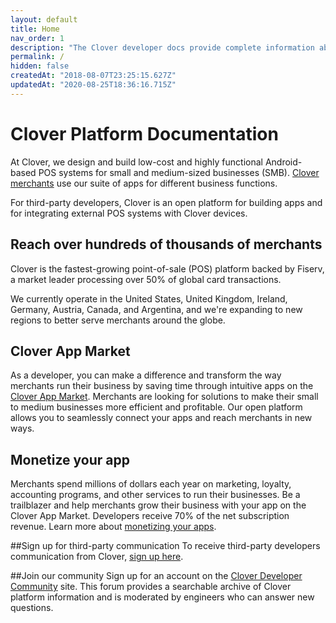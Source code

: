 ```yaml
---
layout: default
title: Home
nav_order: 1
description: "The Clover developer docs provide complete information about the APIs, SDKs, and other products which comprise the Clover developer platform."
permalink: /
hidden: false
createdAt: "2018-08-07T23:25:15.627Z"
updatedAt: "2020-08-25T18:36:16.715Z"
---
```

# Clover Platform Documentation
At Clover, we design and build low-cost and highly functional Android-based POS systems for small and medium-sized businesses (SMB). [Clover merchants](doc:meet-our-merchants)  use our suite of apps for different business functions.

For third-party developers, Clover is an open platform for building apps and for integrating external POS systems with Clover devices.

## Reach over hundreds of thousands of merchants
Clover is the fastest-growing point-of-sale (POS) platform backed by Fiserv, a market leader processing over 50% of global card transactions.

We currently operate in the United States, United Kingdom, Ireland, Germany, Austria, Canada, and Argentina, and we're expanding to new regions to better serve merchants around the globe.

## Clover App Market
As a developer, you can make a difference and transform the way merchants run their business by saving time through intuitive apps on the [Clover App Market](https://www.clover.com/appmarket). Merchants are looking for solutions to make their small to medium businesses more efficient and profitable. Our open platform allows you to seamlessly connect your apps and reach merchants in new ways.

## Monetize your app
Merchants spend millions of dollars each year on marketing, loyalty, accounting programs, and other services to run their businesses. Be a trailblazer and help merchants grow their business with your app on the Clover App Market. Developers receive 70% of the net subscription revenue. Learn more about [monetizing your apps](doc:monetizing-your-apps).

##Sign up for third-party communication
To receive third-party developers communication from Clover, <a href="http://eepurl.com/dpQYSL" target="_blank">sign up here</a>.

##Join our community
Sign up for an account on the [Clover Developer Community](https://community.clover.com/) site. This forum provides a searchable archive of Clover platform information and is moderated by engineers who can answer new questions.